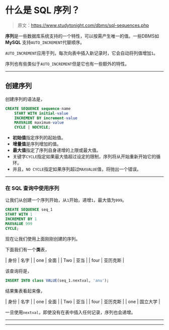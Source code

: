 # 什么是 SQL 序列？

> 原文：<https://www.studytonight.com/dbms/sql-sequences.php>

**序列**是一些数据库系统支持的一个特性，可以按需产生唯一的值。一些DBMS如 **MySQL** 支持`AUTO_INCREMENT`代替顺序。

`AUTO_INCREMENT`应用于列，每次向表中插入新记录时，它会自动将列值增加`1`。

序列也有些类似于`AUTO_INCREMENT`但是它也有一些额外的特性。

* * *

## 创建序列

创建序列的语法是，

```sql
CREATE SEQUENCE sequence-name
    START WITH initial-value
    INCREMENT BY increment-value
    MAXVALUE maximum-value
    CYCLE | NOCYCLE;
```

*   **初始值**指定序列的起始值。
*   **增量值**是序列增加的值。
*   **最大值**指定了序列自身递增的上限或最大值。
*   关键字`CYCLE`指定如果最大值超过设定的限制，序列将从开始重新开始它的循环。
*   并且，`NO CYCLE`指定如果序列超过`MAXVALUE`值，将抛出一个错误。

* * *

### 在 SQL 查询中使用序列

让我们从创建一个序列开始，从`1`开始，递增`1`，最大值为`999`。

```sql
CREATE SEQUENCE seq_1
START WITH 1
INCREMENT BY 1
MAXVALUE 999
CYCLE;
```

现在让我们使用上面刚刚创建的序列。

下面我们有一个**类**表，

| 身份 | 名字 |
| one | 全面 |
| Two | 亚当 |
| four | 亚历克斯 |

该查询将是，

```sql
INSERT INTO class VALUE(seq_1.nextval, 'anu');
```

结果集表看起来像，

| 身份 | 名字 |
| one | 全面 |
| Two | 亚当 |
| four | 亚历克斯 |
| one | 国立大学 |

一旦使用`nextval`，即使没有在表中插入任何记录，序列也会递增。

* * *

* * *